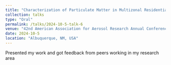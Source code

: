 ```yaml
---
title: "Characterization of Particulate Matter in Multizonal Residential Apartment: Transport, Exposure, and Mitigation"
collection: talks
type: "Oral"
permalink: /talks/2024-10-5-talk-6
venue: "42nd American Association for Aerosol Research Annual Conference, Albuquerque, New Mexico, USA"
date: 2024-10-5
location: "Albuquerque, NM, USA"
---
```


Presented my work and got feedback from peers working in my research area

